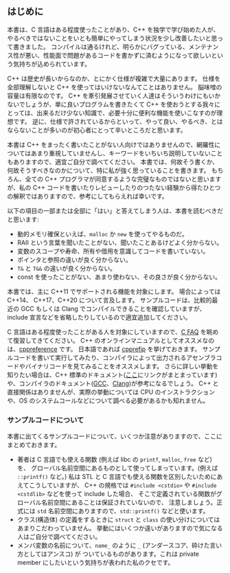 ## はじめに

本書は、C 言語はある程度使ったことがあり、C++ を独学で学び始めた人が、やるべきではないことをいとも簡単にやってしまう状況を少し改善したいと思って書きました。
コンパイルは通るけれど、明らかにバグっている、メンテナンス性が悪い、性能面で問題があるコードを書かずに済むようになって欲しいという気持ちが込められています。

C++ は歴史が長いからなのか、とにかく仕様が複雑で大量にあります。
仕様を全部理解しないと C++ を使ってはいけないなんてことはありません。
脳味噌の容量は有限なのです。
C++ を牽引発展させていく人達はそういうわけにもいかないでしょうが、単に良いプログラムを書きたくて C++ を使おうとする我々にとっては、出来るだけ少ない知識で、必要十分に便利な機能を使いこなすのが理想です。
逆に、仕様で許されているからといって、やって良い、やるべき、とはならないことが多いのが初心者にとって辛いところだと思います。

本書は C++ をまったく書いたことがない人向けではありませんので、網羅性についてはあまり重視していませんし、キーワードをいちいち説明していないこともありますので、適宜ご自分で調べてください。
本書では、何故そう書くか、何故そうすべきなのかについて、特に私が強く思っていることを書きます。
もちろん、全ての C++ プログラマが同意するような完璧なものではないと思いますが、私の C++ コードを書いたりレビューしたりのつたない経験から得たひとつの解釈ではありますので、参考にしてもらえれば幸いです。

以下の項目の一部または全部に「はい」と答えてしまう人は、本書を読むべきだと思います:

- 動的メモリ確保といえば、`malloc` か `new` を使ってやるものだ。
- RAII という言葉を聞いたことがない、聞いたことあるけどよく分からない。
- 変数のスコープや寿命、所有や借用を意識してコードを書いていない。
- ポインタと参照の違いが良く分からない。
- `T&` と `T&&` の違いが良く分からない。
- const を使ったことがない、あまり使わない、その良さが良く分からない。

本書では、主に C++11 でサポートされる機能を対象にします。
場合によっては C++14、 C++17、C++20 について言及します。
サンプルコードは、比較的最近の GCC もしくは Clang でコンパイルできることを確認していますが、include 宣言などを省略したりしているので適宜追加してください。

C 言語はある程度使ったことがある人を対象にしていますので、[C FAQ](http://www.kouno.jp/home/c_faq/c_faq.html) を眺めて復習してきてください。
C++ のオンラインマニュアルとしてオススメなのは、[cppreference](https://en.cppreference.com/) です。
日本語であれば [cpprefjp](https://cpprefjp.github.io/) を挙げておきます。
サンプルコードを書いて実行してみたり、コンパイラによって出力されるアセンブラコードやバイナリコードを見てみることをオススメします。
さらに詳しい挙動を知りたい場合は、C++ 標準のドキュメント([ここ](https://en.cppreference.com/w/cpp/links)にリンクがまとまっています)や、コンパイラのドキュメント([GCC](https://gcc.gnu.org/onlinedocs/)、[Clang](https://clang.llvm.org/docs/UsersManual.html))が参考になるでしょう。
C++ と直接関係はありませんが、実際の挙動については CPU のインストラクションや、OS のシステムコールなどについて調べる必要があるかも知れません。



### サンプルコードについて

本書に出てくるサンプルコードについて、いくつか注意がありますので、ここにまとめておきます。

- 著者は C 言語でも使える関数 (例えば libc の `printf`, `malloc`, `free` など) を、
  グローバル名前空間にあるものとして使ってしまっています。(例えば `::printf()` など。)
  私は STL と C 言語でも使える関数を区別したいためにあえてこうしていますが、
  C++ の規格では `#include <cstdio>` や `#include <cstdlib>` などを使って include した場合、
  そこで定義されている関数がグローバル名前空間にあることは保証されていないので、
  注意しましょう。正式には `std` 名前空間にありますので、`std::printf()` などと使います。
- クラス(構造体) の定義をするときに `struct` と `class` の使い分けについてはあまりこだわっていません。
  挙動にはいくつか違いがありますので気になる人はご自分で調べてください。
- メンバ変数の名前について、`name_` のように `_` (アンダースコア、砕けた言い方としてはアンスコ) が
  ついているものがあります。これは private member にしたいという気持ちが表われた私のクセです。
